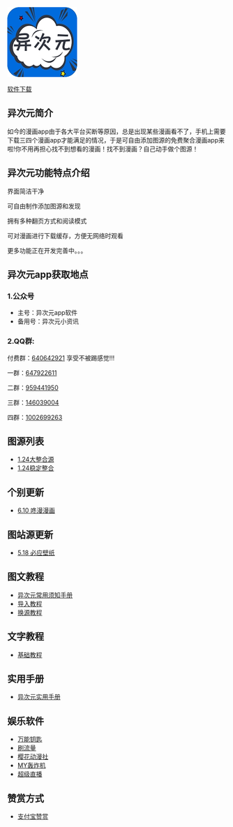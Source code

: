 <img src="./软件图片/source.jpg">

[软件下载](https://www.lanzous.com/b595600)
## 异次元简介

如今的漫画app由于各大平台买断等原因，总是出现某些漫画看不了，手机上需要下载三四个漫画app才能满足的情况，于是可自由添加图源的免费聚合漫画app来啦!你不用再担心找不到想看的漫画！找不到漫画？自己动手做个图源！


## 异次元功能特点介绍

界面简洁干净

可自由制作添加图源和发现

拥有多种翻页方式和阅读模式

可对漫画进行下载缓存，方便无网络时观看

更多功能正在开发完善中。。。


## 异次元app获取地点

### 1.公众号
- 主号：异次元app软件
- 备用号：异次元小资讯

### 2.QQ群:


付费群：[640642921](http://qm.qq.com/cgi-bin/qm/qr?k=-Zc_HsVIdCWsidPSihAC2zlOPgaERHsH)
享受不被踢感觉!!!


一群：[647922611](http://qm.qq.com/cgi-bin/qm/qr?k=mTJNcgCTs1gwe7hPN791S4k0gRnv4eY-)


二群：[959441950](http://qm.qq.com/cgi-bin/qm/qr?k=nOi8NLsHKzvacaJTbYd9_5_YnVEm4Ba3)


三群：[146039004](http://qm.qq.com/cgi-bin/qm/qr?k=szcg5QOxMAOTEg3BN4eWkOoZCez0_ngP)


四群：[1002699263](http://qm.qq.com/cgi-bin/qm/qr?k=ObITPKZs9HeTLNP4T1rtSWdXGMxb1lsd)


## 图源列表

- [1.24大整合源](大整合更新啦新年快乐哈.txt)
- [1.24稳定整合](1.24稳定整合更新.txt)

## 个别更新

- [6.10 咚漫漫画](./个别更新/6.10咚漫发现补全版.txt)


## 图站源更新

- [5.18 必应壁纸](./图站源更新/5.18必应壁纸.txt)

## 图文教程

- [异次元常用须知手册](./导入教程/异次元常用须知.png)
- [导入教程](./导入教程/扫码和网络导入图文教程.jpg)
- [换源教程](./导入教程/换源教程.jpg)

## 文字教程

- [基础教程](./导入教程/异次元基础教程.txt)

## 实用手册
- [异次元实用手册](./导入教程/异次元实用手册.png)

## 娱乐软件

- [万能钥匙](./分享软件/万能钥匙.apk)
- [刷流量](./分享软件/刷流量.apk)
- [樱花动漫社](./分享软件/樱花动漫社.apk)
- [MY轰炸机](MY轰炸机.apk)
- [超级直播](./分享软件/超级直播.apk)

## 赞赏方式

- [支付宝赞赏](https://qr.alipay.com/fkx062850dfrjdgwviaunbe)
